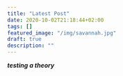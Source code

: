 ```yaml
---
title: "Latest Post"
date: 2020-10-02T21:18:44+02:00
tags: []
featured_image: "/img/savannah.jpg"
draft: true
description: ""
---
```

***testing a theory***